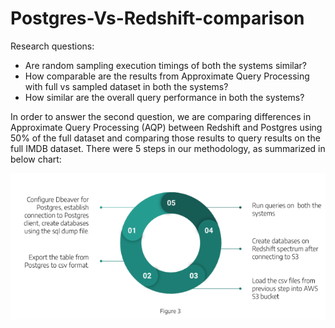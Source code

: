 # Postgres-Vs-Redshift-comparison


Research questions:

- Are random sampling execution timings of both the systems similar?
- How comparable are the results from Approximate Query Processing with full vs sampled dataset in both the systems?
- How similar are the overall query performance in both the systems?

In order to answer the second question, we are comparing differences in Approximate Query Processing (AQP) between Redshift and Postgres using 50% of the full dataset and comparing those results to query results on the full IMDB dataset. There were 5 steps in our methodology, as summarized in below chart:

![1](https://github.com/khirodsahoo93/Postgres-Vs-Redshift-comparison/blob/main/516%20project.png)
